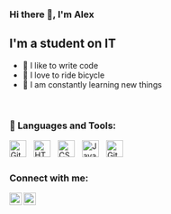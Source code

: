 ### Hi there 👋, I'm Alex

## I'm a student on IT

- 💪 I like to write code
- 🎉 I love to ride bicycle
- 🥅 I am constantly learning new things

<br />

### 🧰 Languages and Tools:

<img align="left" alt="Git" width="30px" style="padding-right:10px;" src="https://cdn.jsdelivr.net/gh/devicons/devicon/icons/git/git-original.svg" />
<img align="left" alt="HTML" width="30px" style="padding-right:10px;" src="https://cdn.jsdelivr.net/gh/devicons/devicon/icons/html5/html5-plain.svg" />
<img align="left" alt="CSS" width="30px" style="padding-right:10px;" src="https://cdn.jsdelivr.net/gh/devicons/devicon/icons/css3/css3-plain.svg" />
<img align="left" alt="JavaScript" width="30px" style="padding-right:10px;" src="https://cdn.jsdelivr.net/gh/devicons/devicon/icons/javascript/javascript-plain.svg" />
<!-- <img align="left" alt="React" width="30px" style="padding-right:10px;" src="https://cdn.jsdelivr.net/gh/devicons/devicon/icons/react/react-original.svg" /> -->
<!-- <img align="left" alt="NodeJS" width="30px" style="padding-right:10px;" src="https://cdn.jsdelivr.net/gh/devicons/devicon/icons/nodejs/nodejs-original.svg" /> -->
<img align="left" alt="GitHub" width="30px" style="padding-right:10px;" src="https://cdn.jsdelivr.net/gh/devicons/devicon/icons/github/github-original.svg" />
<br />
<br />

### Connect with me:

[<img align="left" alt="Oleksii-Burlaka | LinkedIn" width="22px" src="https://cdn.jsdelivr.net/npm/simple-icons@v3/icons/linkedin.svg" />][linkedin]
[<img align="left" alt="Oleksii-Burlaka | Instagram" width="22px" src="https://cdn.jsdelivr.net/npm/simple-icons@v3/icons/instagram.svg" />][instagram]

<br />

[linkedin]: https://www.linkedin.com/in/oleksii-burlaka-b102551b6/
[instagram]: https://instagram.com/oleksii.burlaka?igshid=ZDdkNTZiNTM=

<!--
**Oleksii001/Oleksii001** is a ✨ _special_ ✨ repository because its `README.md` (this file) appears on your GitHub profile.

Here are some ideas to get you started:

- 🔭 I’m currently working on ...
- 🌱 I’m currently learning ...
- 👯 I’m looking to collaborate on ...
- 🤔 I’m looking for help with ...
- 💬 Ask me about ...
- 📫 How to reach me: ...
- 😄 Pronouns: ...
- ⚡ Fun fact: ...
-->
